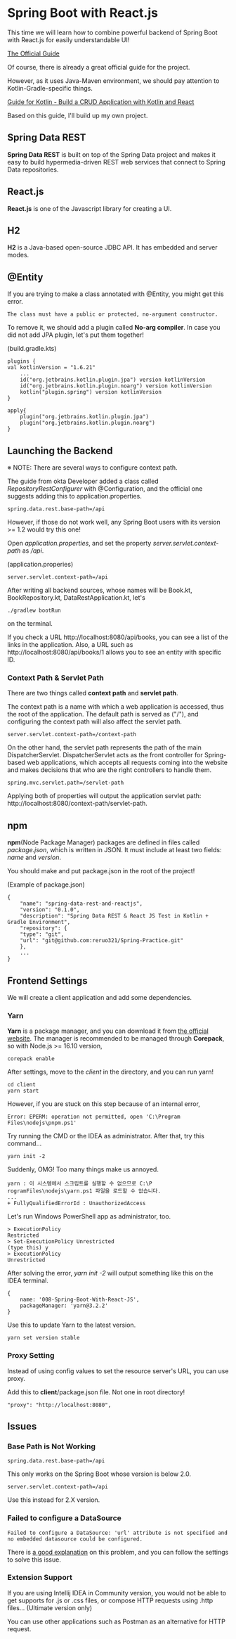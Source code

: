 # Spring Boot with React.js
This time we will learn how to combine powerful backend of Spring Boot with React.js for easily understandable UI!

[The Official Guide](https://spring.io/guides/tutorials/react-and-spring-data-rest/)

Of course, there is already a great official guide for the project.

However, as it uses Java-Maven environment, we should pay attention to Kotlin-Gradle-specific things.

[Guide for Kotlin - Build a CRUD Application with Kotlin and React](https://developer.okta.com/blog/2020/01/13/kotlin-react-crud)

Based on this guide, I'll build up my own project.

## Spring Data REST
**Spring Data REST** is built on top of the Spring Data project and makes it easy
to build hypermedia-driven REST web services that connect to Spring Data repositories.
## React.js
**React.js** is one of the Javascript library for creating a UI.
## H2
**H2** is a Java-based open-source JDBC API. It has embedded and server modes.

## @Entity
If you are trying to make a class annotated with @Entity, you might get this error.

    The class must have a public or protected, no-argument constructor.

To remove it, we should add a plugin called **No-arg compiler**.
In case you did not add JPA plugin, let's put them together!

(build.gradle.kts)

    plugins {
    val kotlinVersion = "1.6.21"
        ...
    	id("org.jetbrains.kotlin.plugin.jpa") version kotlinVersion
        id("org.jetbrains.kotlin.plugin.noarg") version kotlinVersion
    	kotlin("plugin.spring") version kotlinVersion
    }

    apply{
        plugin("org.jetbrains.kotlin.plugin.jpa")
        plugin("org.jetbrains.kotlin.plugin.noarg")
    }

## Launching the Backend
※ NOTE: There are several ways to configure context path.

The guide from okta Developer added a class called *RepositoryRestConfigurer* with @Configuration,
and the official one suggests adding this to application.properties.

    spring.data.rest.base-path=/api

However, if those do not work well, any Spring Boot users with its version >= 1.2 would try this one!

Open *application.properties*, and set the property *server.servlet.context-path* as */api*.

(application.properies)

    server.servlet.context-path=/api

After writing all backend sources, whose names will be Book.kt, BookRepository.kt, DataRestApplication.kt, let's

    ./gradlew bootRun

on the terminal.

If you check a URL http://localhost:8080/api/books, you can see a list of the links in the application.
Also, a URL such as http://localhost:8080/api/books/1 allows you to see an entity with specific ID.

### Context Path & Servlet Path
There are two things called **context path** and **servlet path**.

The context path is a name with which a web application is accessed, thus the root of the application.
The default path is served as ("/"), and configuring the context path will also affect the servlet path.

    server.servlet.context-path=/context-path

On the other hand, the servlet path represents the path of the main DispatcherServlet.
DispatcherServlet acts as the front controller for Spring-based web applications,
which accepts all requests coming into the website and makes decisions that who are the right controllers to handle them.

    spring.mvc.servlet.path=/servlet-path

Applying both of properties will output the application servlet path: http://localhost:8080/context-path/servlet-path.

## npm
**npm**(Node Package Manager) packages are defined in files called *package.json*, which is written in JSON.
It must include at least two fields: *name* and *version*.

You should make and put package.json in the root of the project!

(Example of package.json)

    {
        "name": "spring-data-rest-and-reactjs",
        "version": "0.1.0",
        "description": "Spring Data REST & React JS Test in Kotlin + Gradle Environment",
        "repository": {
        "type": "git",
        "url": "git@github.com:reruo321/Spring-Practice.git"
        },
        ...
    }

## Frontend Settings
We will create a client application and add some dependencies.

### Yarn
**Yarn** is a package manager, and you can download it from [the official website](https://yarnpkg.com/getting-started/install).
The manager is recommended to be managed through **Corepack**, so with Node.js >= 16.10 version,

    corepack enable

After settings, move to the *client* in the directory, and you can run yarn!

    cd client
    yarn start

However, if you are stuck on this step because of an internal error,

    Error: EPERM: operation not permitted, open 'C:\Program Files\nodejs\pnpm.ps1'

Try running the CMD or the IDEA as administrator. After that, try this command...

    yarn init -2

Suddenly, OMG! Too many things make us annoyed.

    yarn : 이 시스템에서 스크립트를 실행할 수 없으므로 C:\P    rogramFiles\nodejs\yarn.ps1 파일을 로드할 수 없습니다.
    ...
    + FullyQualifiedErrorId : UnauthorizedAccess

Let's run Windows PowerShell app as administrator, too.

    > ExecutionPolicy
    Restricted
    > Set-ExecutionPolicy Unrestricted 
    (type this) y
    > ExecutionPolicy
    Unrestricted

After solving the error, *yarn init -2* will output something like this on the IDEA terminal.

    {
        name: '008-Spring-Boot-With-React-JS',
        packageManager: 'yarn@3.2.2'
    }

Use this to update Yarn to the latest version.

    yarn set version stable

### Proxy Setting
Instead of using config values to set the resource server's URL, you can use proxy.

Add this to **client**/package.json file. Not one in root directory!

    "proxy": "http://localhost:8080",

## Issues
### Base Path is Not Working

    spring.data.rest.base-path=/api

This only works on the Spring Boot whose version is below 2.0.

    server.servlet.context-path=/api

Use this instead for 2.X version.

### Failed to configure a DataSource

    Failed to configure a DataSource: 'url' attribute is not specified and no embedded datasource could be configured.

There is [a good explanation](https://www.baeldung.com/spring-boot-failed-to-configure-data-source) on this problem,
and you can follow the settings to solve this issue.

### Extension Support
If you are using Intellij IDEA in Community version, you would not be able to get supports for .js or .css files,
or compose HTTP requests using .http files... (Ultimate version only)

You can use other applications such as Postman as an alternative for HTTP request.